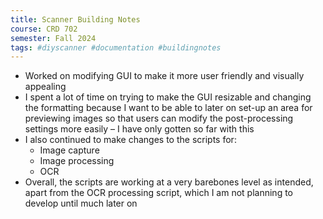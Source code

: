 ```yaml
---
title: Scanner Building Notes
course: CRD 702
semester: Fall 2024
tags: #diyscanner #documentation #buildingnotes
---
```

- Worked on modifying GUI to make it more user friendly and visually appealing
- I spent a lot of time on trying to make the GUI resizable and changing the formatting because I want to be able to later on set-up an area for previewing images so that users can modify the post-processing settings more easily – I have only gotten so far with this
- I also continued to make changes to the scripts for:
    - Image capture
    - Image processing
    - OCR
- Overall, the scripts are working at a very barebones level as intended, apart from the OCR processing script, which I am not planning to develop until much later on

